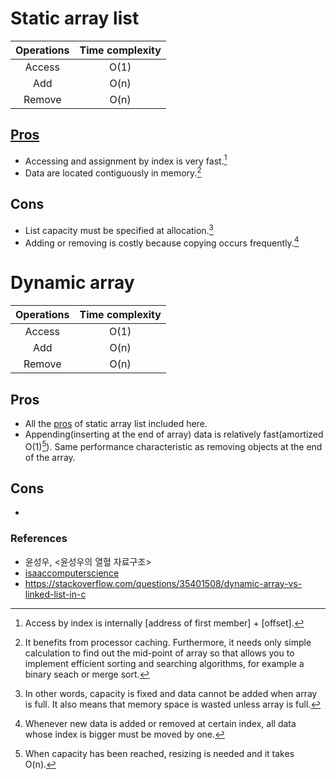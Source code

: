 # Static array list

| Operations  | Time complexity |
| :---------: | :-------------: |
| Access      | O(1)            |
| Add         | O(n)            |
| Remove      | O(n)            |

## [Pros](#heading-id)

- Accessing and assignment by index is very fast.[^static_arraylist_pros_1]
- Data are located contiguously in memory.[^static_arraylist_pros_2]

## Cons

- List capacity must be specified at allocation.[^static_arraylist_cons_1]
- Adding or removing is costly because copying occurs frequently.[^static_arraylist_cons_2]

# Dynamic array

| Operations  | Time complexity |
| :---------: | :-------------: |
| Access      | O(1)            |
| Add         | O(n)            |
| Remove      | O(n)            |

## Pros

- All the [pros](#heading-id) of static array list included here.
- Appending(inserting at the end of array) data is relatively fast(amortized O(1)[^dynamic_arraylist_pros_1]). Same performance characteristic as removing objects at the end of the array.

## Cons

- 

### References

- 윤성우, <윤성우의 열혈 자료구조>
- [isaaccomputerscience][reference_link_1]
- https://stackoverflow.com/questions/35401508/dynamic-array-vs-linked-list-in-c

[reference_link_1]: <https://isaaccomputerscience.org/concepts/dsa_datastruct_list?examBoard=all&stage=all>

[^static_arraylist_pros_1]: Access by index is internally [address of first member] + [offset].
[^static_arraylist_pros_2]: It benefits from processor caching. Furthermore, it needs only simple calculation to find out the mid-point of array so that allows you to implement efficient sorting and searching algorithms, for example a binary seach or merge sort.
[^static_arraylist_cons_1]: In other words, capacity is fixed and data cannot be added when array is full. It also means that memory space is wasted unless array is full.
[^static_arraylist_cons_2]: Whenever new data is added or removed at certain index, all data whose index is bigger must be moved by one.
[^dynamic_arraylist_pros_1]: When capacity has been reached, resizing is needed and it takes O(n).
